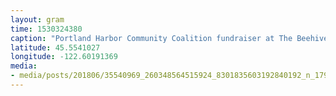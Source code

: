 ```yaml
---
layout: gram
time: 1530324380
caption: "Portland Harbor Community Coalition fundraiser at The Beehive tonight ❤️ #pdxbeehive"
latitude: 45.5541027
longitude: -122.60191369
media:
- media/posts/201806/35540969_260348564515924_8301835603192840192_n_17956027798042746.jpg
---
```


